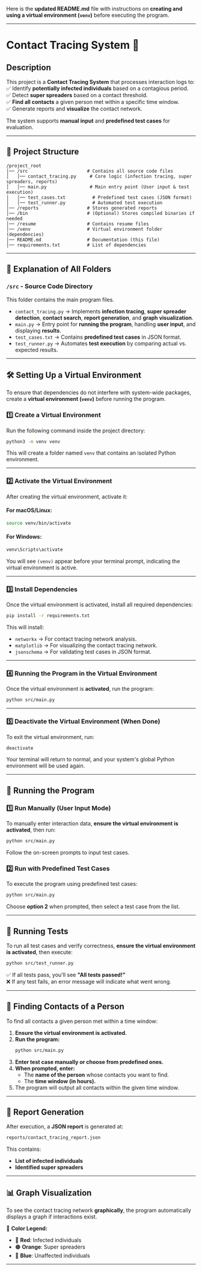 Here is the **updated README.md** file with instructions on **creating and using a virtual environment (`venv`)** before executing the program.  

---

# **Contact Tracing System** 🦠  

## **Description**  
This project is a **Contact Tracing System** that processes interaction logs to:  
✅ Identify **potentially infected individuals** based on a contagious period.  
✅ Detect **super spreaders** based on a contact threshold.  
✅ **Find all contacts** a given person met within a specific time window.  
✅ Generate reports and **visualize** the contact network.  

The system supports **manual input** and **predefined test cases** for evaluation.  

---

## **📂 Project Structure**  

```
/project_root
│── /src                      # Contains all source code files
│   │── contact_tracing.py     # Core logic (infection tracing, super spreaders, reports)
│   │── main.py                # Main entry point (User input & test execution)
│   │── test_cases.txt          # Predefined test cases (JSON format)
│   │── test_runner.py          # Automated test execution
│── /reports                  # Stores generated reports
│── /bin                      # (Optional) Stores compiled binaries if needed
│── /resume                   # Contains resume files
│── /venv                     # Virtual environment folder (dependencies)
│── README.md                 # Documentation (this file)
│── requirements.txt          # List of dependencies
```

---

## **📂 Explanation of All Folders**  

### **`/src` - Source Code Directory**
This folder contains the main program files.  

- `contact_tracing.py` → Implements **infection tracing**, **super spreader detection**, **contact search**, **report generation**, and **graph visualization**.  
- `main.py` → Entry point for **running the program**, handling **user input**, and displaying **results**.  
- `test_cases.txt` → Contains **predefined test cases** in JSON format.  
- `test_runner.py` → Automates **test execution** by comparing actual vs. expected results.

---

## **🛠️ Setting Up a Virtual Environment**  

To ensure that dependencies do not interfere with system-wide packages, create a **virtual environment (`venv`)** before running the program.  

### **1️⃣ Create a Virtual Environment**  
Run the following command inside the project directory:  

```sh
python3 -m venv venv
```

This will create a folder named `venv` that contains an isolated Python environment.

---

### **2️⃣ Activate the Virtual Environment**  
After creating the virtual environment, activate it:  

#### **For macOS/Linux:**
```sh
source venv/bin/activate
```

#### **For Windows:**
```sh
venv\Scripts\activate
```

You will see `(venv)` appear before your terminal prompt, indicating the virtual environment is active.

---

### **3️⃣ Install Dependencies**  
Once the virtual environment is activated, install all required dependencies:

```sh
pip install -r requirements.txt
```

This will install:  
- `networkx` → For contact tracing network analysis.  
- `matplotlib` → For visualizing the contact tracing network.  
- `jsonschema` → For validating test cases in JSON format.  

---

### **4️⃣ Running the Program in the Virtual Environment**  
Once the virtual environment is **activated**, run the program:

```sh
python src/main.py
```

---

### **5️⃣ Deactivate the Virtual Environment (When Done)**  
To exit the virtual environment, run:

```sh
deactivate
```

Your terminal will return to normal, and your system's global Python environment will be used again.

---

## **🏃 Running the Program**  

### **1️⃣ Run Manually (User Input Mode)**
To manually enter interaction data, **ensure the virtual environment is activated**, then run:  

```bash
python src/main.py
```

Follow the on-screen prompts to input test cases.  

### **2️⃣ Run with Predefined Test Cases**  
To execute the program using predefined test cases:  

```bash
python src/main.py
```
Choose **option 2** when prompted, then select a test case from the list.

---

## **🧪 Running Tests**  
To run all test cases and verify correctness, **ensure the virtual environment is activated**, then execute:  

```bash
python src/test_runner.py
```

✅ If all tests pass, you'll see **"All tests passed!"**  
❌ If any test fails, an error message will indicate what went wrong.  

---

## **🔎 Finding Contacts of a Person**  
To find all contacts a given person met within a time window:  

1. **Ensure the virtual environment is activated.**  
2. **Run the program:**  
   ```bash
   python src/main.py
   ```
3. **Enter test case manually or choose from predefined ones.**  
4. **When prompted, enter:**  
   - The **name of the person** whose contacts you want to find.  
   - The **time window (in hours).**  
5. The program will output all contacts within the given time window.

---

## **📄 Report Generation**  
After execution, a **JSON report** is generated at:  
```bash
reports/contact_tracing_report.json
```
This contains:  
- **List of infected individuals**  
- **Identified super spreaders**  

---

## **📊 Graph Visualization**  
To see the contact tracing network **graphically**, the program automatically displays a graph if interactions exist.  

📌 **Color Legend:**  
- 🔴 **Red**: Infected individuals  
- 🟠 **Orange**: Super spreaders  
- 🔵 **Blue**: Unaffected individuals  

---

